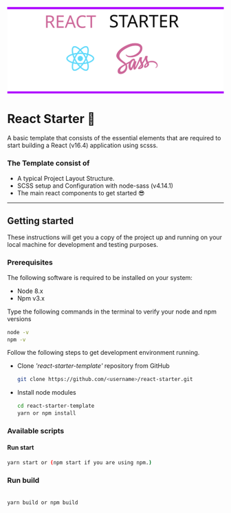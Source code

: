 <img src="/src/1.svg">

# React Starter :rocket:

A basic template that consists of the essential elements that are required to start building a React (v16.4) application using scsss.

### The Template consist of

- A typical Project Layout Structure.
- SCSS setup and Configuration with node-sass (v4.14.1)
- The main react components to get started :sunglasses:

---

## Getting started

These instructions will get you a copy of the project up and running on your local machine for development and testing purposes.

### Prerequisites

The following software is required to be installed on your system:

- Node 8.x
- Npm v3.x

Type the following commands in the terminal to verify your node and npm versions

```bash
node -v
npm -v
```

Follow the following steps to get development environment running.

- Clone _'react-starter-template'_ repository from GitHub

  ```bash
  git clone https://github.com/<username>/react-starter.git
  ```

- Install node modules

  ```bash
  cd react-starter-template
  yarn or npm install
  ```

### Available scripts

#### Run start

```bash
yarn start or (npm start if you are using npm.)

```

### Run build

```bash

yarn build or npm build

```
